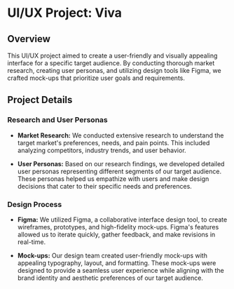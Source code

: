 # UI/UX Project: Viva

## Overview

This UI/UX project aimed to create a user-friendly and visually appealing interface for a specific target audience. By conducting thorough market research, creating user personas, and utilizing design tools like Figma, we crafted mock-ups that prioritize user goals and requirements.

## Project Details

### Research and User Personas

- **Market Research:** We conducted extensive research to understand the target market's preferences, needs, and pain points. This included analyzing competitors, industry trends, and user behavior.

- **User Personas:** Based on our research findings, we developed detailed user personas representing different segments of our target audience. These personas helped us empathize with users and make design decisions that cater to their specific needs and preferences.

### Design Process

- **Figma:** We utilized Figma, a collaborative interface design tool, to create wireframes, prototypes, and high-fidelity mock-ups. Figma's features allowed us to iterate quickly, gather feedback, and make revisions in real-time.

- **Mock-ups:** Our design team created user-friendly mock-ups with appealing typography, layout, and formatting. These mock-ups were designed to provide a seamless user experience while aligning with the brand identity and aesthetic preferences of our target audience.


